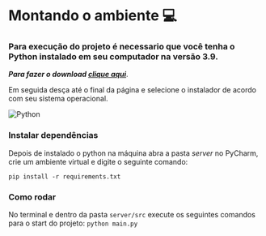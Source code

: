 # Montando o ambiente 💻

### Para execução do projeto é necessario que você tenha o Python instalado em seu computador na versão 3.9.

***Para fazer o download [clique aqui](https://www.python.org/downloads/release/python-390/)***.

Em seguida desça até o final da página e selecione o instalador de acordo com seu sistema operacional.

![Python](https://github.com/barbaraport/api-claradb/blob/main/docs/media/imgs/Python.png)

### Instalar dependências

Depois de instalado o python na máquina abra a pasta *server* no PyCharm, crie um ambiente virtual e digite o seguinte comando:

```pip install -r requirements.txt```

### Como rodar

No terminal e dentro da pasta ```server/src``` execute os seguintes comandos para o start do projeto: ```python main.py```
